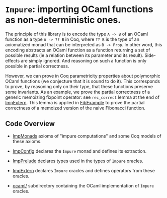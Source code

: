 # `Impure`: importing OCaml functions as non-deterministic ones.

The principle of this library is to encode the type `A -> B` of an
OCaml function as a type `A -> ?? B` in Coq, where `?? B` is the type
of an axiomatized monad that can be interpreted as `B -> Prop`.  In
other word, this encoding abstracts an OCaml function as a function
returning a set of possible results (ie a relation between its
parameter and its result). Side-effects are simply ignored. And
reasoning on such a function is only possible in partial correctness.

However, we can prove in Coq parametricity properties about polymorphic OCaml functions (we conjecture that it is sound to do it).
This corresponds to prove, by reasoning only on their type, that these functions preserve some invariants.
As an example, we prove the partial correctness of a generic memoizing fixpoint operator: see `rec_correct` lemma at the end of [ImpExtern](ImpExtern.v).
This lemma is applied in [FibExample](FibExample.v) to prove the partial correctness of a memoized version of the naive Fibonacci function.

## Code Overview

- [ImpMonads](ImpMonads.v) axioms of "impure computations" and some Coq models of these axioms.

- [ImpConfig](ImpConfig.v) declares the `Impure` monad and defines its extraction.

- [ImpPrelude](ImpPrelude.v) declares types used in the types of `Impure` oracles.

- [ImpExtern](ImpExtern.v) declares `Impure` oracles and defines operators from these oracles.

- [ocaml/](ocaml/) subdirectory containing the OCaml implementation of `Impure` oracles.

